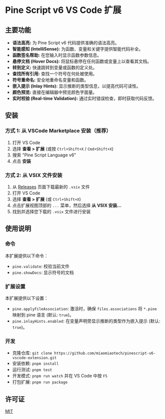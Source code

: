 # Pine Script v6 VS Code 扩展

## 主要功能

*   **语法高亮:** 为 Pine Script v6 代码提供准确的语法高亮。
*   **智能感知 (IntelliSense):** 为函数、变量和关键字提供智能代码补全。
*   **函数签名帮助:** 在您输入时显示函数参数信息。
*   **悬停文档 (Hover Docs):** 将鼠标悬停在任何函数或变量上以查看其文档。
*   **转到定义:** 快速跳转到变量或函数的定义处。
*   **查找所有引用:** 查找一个符号在何处被使用。
*   **符号重命名:** 安全地重命名变量和函数。
*   **嵌入提示 (Inlay Hints):** 显示推断的类型信息，以提高代码可读性。
*   **颜色预览:** 直接在编辑器中预览颜色字面量。
*   **实时校验 (Real-time Validation):** 通过实时错误检查，即时获取代码反馈。

## 安装

### 方式 1: 从 VSCode Marketplace 安装（推荐）

1.  打开 VS Code
2.  选择 **查看 > 扩展** (或按 `Ctrl+Shift+X` / `Cmd+Shift+X`)
3.  搜索 "Pine Script Language v6"
4.  点击 **安装**

### 方式 2: 从 VSIX 文件安装

1.  从 [Releases](https://github.com/miaomiaotech/pinescript-v6-vscode-extension/releases) 页面下载最新的 `.vsix` 文件
2.  打开 VS Code
3.  选择 **查看 > 扩展** (或 `Ctrl+Shift+X`)
4.  点击扩展视图顶部的 `...` 菜单，然后选择 **从 VSIX 安装...**
5.  找到并选择您下载的 `.vsix` 文件进行安装

## 使用说明

### 命令

本扩展提供以下命令：

*   `pine.validate`: 校验当前文件
*   `pine.showDocs`: 显示符号的文档

### 扩展设置

本扩展提供以下设置：

*   `pine.applyFileAssociation`: 激活时，确保 `files.associations` 将 `*.pine` 映射到 pine 语言 (默认: `true`)。
*   `pine.inlayHints.enabled`: 在变量声明旁显示推断的类型作为嵌入提示 (默认: `true`)。

### 开发

*   克隆仓库: `git clone https://github.com/miaomiaotech/pinescript-v6-vscode-extension.git`
*   安装依赖: `pnpm install`
*   运行测试: `pnpm test`
*   开发模式: `pnpm run watch` 并在 VS Code 中按 `F5`
*   打包扩展: `pnpm run package`

## 许可证

[MIT](LICENSE)
